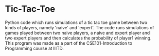 # Tic-Tac-Toe
Python code which runs simulations of a tic tac toe game between two kinds of players, namely 'naive' and 'expert'. 
The code runs simulations of games played between two naive players, a naive and expert player and two expert players and then calculates the probability of player1 winning.
This program was made as a part of the CSE101-Introduction to Programming course at IIITD.
